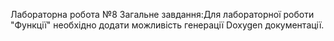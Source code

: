 Лабораторна робота №8
Загальне завдання:Для лабораторної роботи "Функції" необхідно додати можливість генерації Doxygen документації.
